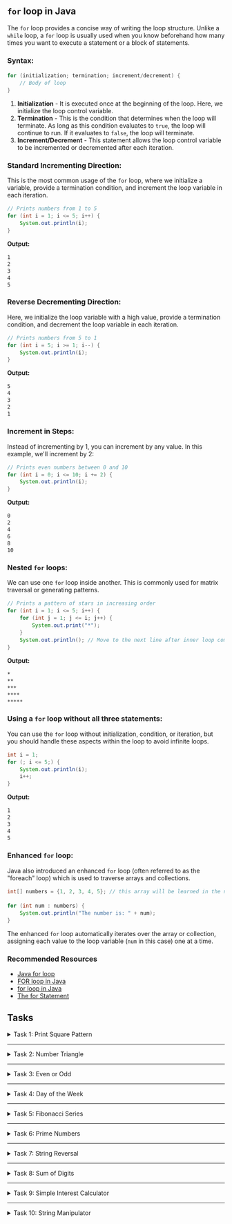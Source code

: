 ## `for` loop in Java
The `for` loop provides a concise way of writing the loop structure. Unlike a `while` loop, a `for` loop is usually used when you know beforehand how many times you want to execute a statement or a block of statements.

### Syntax:
```java
for (initialization; termination; increment/decrement) {
    // Body of loop
}
```

1. **Initialization** - It is executed once at the beginning of the loop. Here, we initialize the loop control variable.
2. **Termination** - This is the condition that determines when the loop will terminate. As long as this condition evaluates to `true`, the loop will continue to run. If it evaluates to `false`, the loop will terminate.
3. **Increment/Decrement** - This statement allows the loop control variable to be incremented or decremented after each iteration.

### Standard Incrementing Direction:
This is the most common usage of the `for` loop, where we initialize a variable, provide a termination condition, and increment the loop variable in each iteration.

```java
// Prints numbers from 1 to 5
for (int i = 1; i <= 5; i++) {
    System.out.println(i);
}
```

**Output:**
```
1
2
3
4
5
```

### Reverse Decrementing Direction:
Here, we initialize the loop variable with a high value, provide a termination condition, and decrement the loop variable in each iteration.

```java
// Prints numbers from 5 to 1
for (int i = 5; i >= 1; i--) {
    System.out.println(i);
}
```

**Output:**
```
5
4
3
2
1
```

### Increment in Steps:
Instead of incrementing by 1, you can increment by any value. In this example, we'll increment by 2:

```java
// Prints even numbers between 0 and 10
for (int i = 0; i <= 10; i += 2) {
    System.out.println(i);
}
```

**Output:**
```
0
2
4
6
8
10
```

### Nested `for` loops:
We can use one `for` loop inside another. This is commonly used for matrix traversal or generating patterns.

```java
// Prints a pattern of stars in increasing order
for (int i = 1; i <= 5; i++) {
    for (int j = 1; j <= i; j++) {
        System.out.print("*");
    }
    System.out.println(); // Move to the next line after inner loop completes
}
```

**Output:**
```
*
**
***
****
*****
```

### Using a `for` loop without all three statements:
You can use the `for` loop without initialization, condition, or iteration, but you should handle these aspects within the loop to avoid infinite loops.

```java
int i = 1;
for (; i <= 5;) {
    System.out.println(i);
    i++;
}
```

**Output:**
```
1
2
3
4
5
```

### Enhanced `for` loop:
Java also introduced an enhanced `for` loop (often referred to as the "foreach" loop) which is used to traverse arrays and collections.

```java
int[] numbers = {1, 2, 3, 4, 5}; // this array will be learned in the next lesson

for (int num : numbers) {
    System.out.println("The number is: " + num);
}
```

The enhanced `for` loop automatically iterates over the array or collection, assigning each value to the loop variable (`num` in this case) one at a time.


### Recommended Resources
- [Java for loop](https://www.programiz.com/java-programming/for-loop)
- [FOR loop in Java](https://www.w3schools.com/java/java_for_loop.asp)
- [for loop in Java](https://www.geeksforgeeks.org/java-for-loop-with-examples)
- [The for Statement](https://docs.oracle.com/javase/tutorial/java/nutsandbolts/for.html)


## Tasks

<details>
  <summary>Task 1: Print Square Pattern</summary>
<pre style="background-color: #333; color: lime; padding: 10px; border-radius: 5px;">

# **Print Square Pattern**
## **Description:**
Write a Java program that prints a square pattern of stars (`*`) using a `for` loop. The user should input the size of the square.

### _Inputs & Outputs:_
#### _Sample Input 1:_
Enter the size of the square: 3

#### _Sample Output 1:_
```
***
***
***
```

#### _Sample Input 2:_
Enter the size of the square: 5

#### _Sample Output 2:_
```
*****
*****
*****
*****
*****
```

</pre>
</details>

---

<details>
  <summary>Task 2: Number Triangle</summary>
<pre style="background-color: #333; color: lime; padding: 10px; border-radius: 5px;">

# **Number Triangle**
## **Description:**
Write a Java program that prints a triangle pattern of numbers using a `for` loop. The user should input the height of the triangle.

### _Inputs & Outputs:_
#### _Sample Input 1:_
Enter the height of the triangle: 3

#### _Sample Output 1:_
```
  1
 12
123
```

#### _Sample Input 2:_
Enter the height of the triangle: 5

#### _Sample Output 2:_
```
    1
   12
  123
 1234
12345
```

</pre>
</details>

---

<details>
  <summary>Task 3: Even or Odd</summary>
<pre style="background-color: #333; color: lime; padding: 10px; border-radius: 5px;">

# **Even or Odd**
## **Description:**
Write a Java program that reads a series of numbers until a negative number is entered. For each number, the program should print whether the number is even or odd using a `for` loop combined with an `if` condition.

### _Inputs & Outputs:_
#### _Sample Input 1:_
Enter a number: 3  
Enter a number: 6  
Enter a number: 9  
Enter a number: 12  
Enter a number: -1

#### _Sample Output 1:_
3 is Odd  
6 is Even  
9 is Odd  
12 is Even

</pre>
</details>

---

<details>
  <summary>Task 4: Day of the Week</summary>
<pre style="background-color: #333; color: lime; padding: 10px; border-radius: 5px;">

# **Day of the Week**
## **Description:**
Write a Java program that asks the user to enter a number between 1 to 7, and then displays the corresponding day of the week using a `for` loop combined with a `switch` statement. If the user enters a number out of the range, print "Invalid input."

### _Inputs & Outputs:_
#### _Sample Input 1:_
Enter a number between 1 to 7: 3

#### _Sample Output 1:_
Wednesday

#### _Sample Input 2:_
Enter a number between 1 to 7: 8

#### _Sample Output 2:_
Invalid input.

</pre>
</details>

---

<details>
  <summary>Task 5: Fibonacci Series</summary>
<pre style="background-color: #333; color: lime; padding: 10px; border-radius: 5px;">

# **Fibonacci Series**
## **Description:**
Write a Java program that prints the Fibonacci series up to `n` numbers. The Fibonacci series starts with 0 and 1, and every subsequent number in the series is the sum of the previous two.

### _Inputs & Outputs:_
#### _Sample Input 1:_
Enter the length of the Fibonacci series: 5

#### _Sample Output 1:_
0 1 1 2 3

#### _Sample Input 2:_
Enter the length of the Fibonacci series: 8

#### _Sample Output 2:_
0 1 1 2 3 5 8 13

</pre>
</details>

---

<details>
  <summary>Task 6: Prime Numbers</summary>
<pre style="background-color: #333; color: lime; padding: 10px; border-radius: 5px;">

# **Prime Numbers**
## **Description:**
Write a Java program that checks and prints all the prime numbers between 2 and a given number `n`.

### _Inputs & Outputs:_
#### _Sample Input 1:_
Enter the range for prime numbers: 10

#### _Sample Output 1:_
2 3 5 7

#### _Sample Input 2:_
Enter the range for prime numbers: 20

#### _Sample Output 2:_
2 3 5 7 11 13 17 19

</pre>
</details>

---

<details>
  <summary>Task 7: String Reversal</summary>
<pre style="background-color: #333; color: lime; padding: 10px; border-radius: 5px;">

# **String Reversal**
## **Description:**
Write a Java program that reverses an input string without using any in-built string reversal methods.

### _Inputs & Outputs:_
#### _Sample Input 1:_
Enter a string: hello

#### _Sample Output 1:_
olleh

#### _Sample Input 2:_
Enter a string: java

#### _Sample Output 2:_
avaj

</pre>
</details>

---

<details>
  <summary>Task 8: Sum of Digits</summary>
<pre style="background-color: #333; color: lime; padding: 10px; border-radius: 5px;">

# **Sum of Digits**
## **Description:**
Write a Java program that calculates the sum of digits of a positive integer entered by the user.

### _Inputs & Outputs:_
#### _Sample Input 1:_
Enter a positive integer: 1234

#### _Sample Output 1:_
Sum of digits: 10

#### _Sample Input 2:_
Enter a positive integer: 5678

#### _Sample Output 2:_
Sum of digits: 26

</pre>
</details>

---

<details>
  <summary>Task 9: Simple Interest Calculator</summary>
<pre style="background-color: #333; color: lime; padding: 10px; border-radius: 5px;">

# **Simple Interest Calculator**
## **Description:**
In the fintech domain, understanding basic financial calculations is crucial. Write a Java program that calculates the simple interest for a given principal amount, rate of interest, and time period. The formula for simple interest is:

![simpleInterest.png](..%2FImg%2FsimpleInterest.png)

Where:
- \( P \) is the principal amount
- \( R \) is the rate of interest per annum (in percentage)
- \( T \) is the time in years

The program should also display the total amount after interest, which is the sum of the principal and the simple interest.

### _Inputs & Outputs:_
#### _Sample Input 1:_
Enter the principal amount: 1000  
Enter the rate of interest (in %): 5  
Enter the time (in years): 2

#### _Sample Output 1:_
Simple Interest: 100.0  
Total Amount after 2 years: 1100.0

#### _Sample Input 2:_
Enter the principal amount: 5000  
Enter the rate of interest (in %): 3.5  
Enter the time (in years): 4

#### _Sample Output 2:_
Simple Interest: 700.0  
Total Amount after 4 years: 5700.0

</pre>
</details>

---

<details>
  <summary>Task 10: String Manipulator</summary>
<pre style="background-color: #333; color: lime; padding: 10px; border-radius: 5px;">

# **String Manipulator**
## **Description:**
Develop a Java program that iterates through each character of a string and performs the following operations using a `for` loop:

1. Converts each vowel to uppercase.
2. Converts each consonant to lowercase.
3. Leaves numbers and other characters unchanged.

The program should then output the modified string.

### _Inputs & Outputs:_
#### _Sample Input 1:_
Enter a string: Hello World123!

#### _Sample Output 1:_
hEllO wOrld123!

#### _Sample Input 2:_
Enter a string: JAVA Programming4545!!

#### _Sample Output 2:_
jAvA prOgrAmmIng4545!!

### **Implementation Hints:**
- Use the `for` loop to traverse each character in the string.
- Use `Character.isLowerCase()` and `Character.isUpperCase()` methods to check the casing of a character.
- Convert the string to a character array for easier manipulation.

</pre>
</details>



